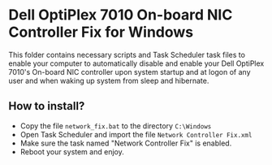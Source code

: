 # Dell OptiPlex 7010 On-board NIC Controller Fix for Windows
This folder contains necessary scripts and Task Scheduler task files to enable your computer to automatically disable and enable your Dell OptiPlex 7010's On-board NIC controller upon system startup and at logon of any user and when waking up system from sleep and hibernate.

## How to install?
* Copy the file `network_fix.bat` to the directory `C:\Windows`
* Open Task Scheduler and import the file `Network Controller Fix.xml`
* Make sure the task named "Network Controller Fix" is enabled.
* Reboot your system and enjoy.
